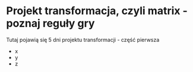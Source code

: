 # Projekt transformacja, czyli matrix - poznaj reguły gry
Tutaj pojawią się 5 dni projektu transformacji - część pierwsza
- x
- y
- z
